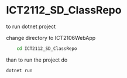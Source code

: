 # ICT2112_SD_ClassRepo

to run dotnet project

change directory to ICT2106WebApp
```bash
    cd ICT2112_SD_ClassRepo
```

than to run the project do
```bash
dotnet run
```
